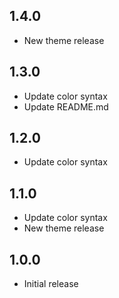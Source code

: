## 1.4.0

- New theme release

## 1.3.0

- Update color syntax
- Update README.md

## 1.2.0

- Update color syntax 

## 1.1.0

- Update color syntax
- New theme release 

## 1.0.0

- Initial release
